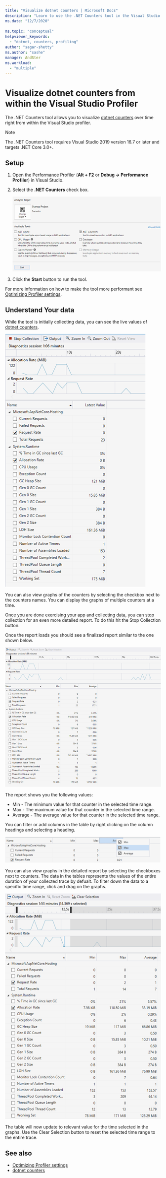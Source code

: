 ```yaml
---
title: "Visualize dotnet counters | Microsoft Docs"
description: "Learn to use the .NET Counters tool in the Visual Studio Performance Profiler."
ms.date: "12/7/2020"

ms.topic: "conceptual"
helpviewer_keywords:
  - "dotnet, counters, profiling"
author: "sagar-shetty"
ms.author: "sashe"
manager: AndSter
ms.workload:
  - "multiple"
---
```


# Visualize dotnet counters from within the Visual Studio Profiler

The .NET Counters tool allows you to visualize [dotnet counters](../docs/core/diagnostics/dotnet-counters.md) over time right from within the Visual Studio profiler.

> [!NOTE]
> The .NET Counters tool requires Visual Studio 2019 version 16.7 or later and targets .NET Core 3.0+.

## Setup

1. Open the Performance Profiler (**Alt + F2** or **Debug -> Performance Profiler**) in Visual Studio.

2. Select the **.NET Counters** check box.

   ![.NET Counter tool selected](../profiling/media/dotnet-counters-tool-selected.png ".NET Counters tool selected")

3. Click the **Start** button to run the tool.

For more information on how to make the tool more performant see [Optimizing Profiler settings](../profiling/optimize-profiler-settings.md).

## Understand Your data

While the tool is initially collecting data, you can see the live values of [dotnet counters](../docs/core/diagnostics/dotnet-counters.md).

![.NET Counter tool collecting](../profiling/media/dotnet-counters-tool-collecting.png ".NET Counters tool collecting")

You can also view graphs of the counters by selecting the checkbox next to the counters names. You can display the graphs of multiple counters at a time.

Once you are done exercising your app and collecting data, you can stop collection for an even more detailed report. To do this hit the Stop Collection button.

Once the report loads you should see a finalized report similar to the one shown below.

![.NET Counter tool report](../profiling/media/dotnet-counters-tool-report.png ".NET Counters tool report")

The report shows you the following values:

- Min - The minimum value for that counter in the selected time range.
- Max - The maximum value for that counter in the selected time range.
- Average - The average value for that counter in the selected time range.

You can filter or add columns in the table by right clicking on the column headings and selecting a heading.

![.NET Counter tool columns](../profiling/media/dotnet-counters-tool-columns.png ".NET Counters tool columns")

You can also view graphs in the detailed report by selecting the checkboxes next to counters. The data in the tables represents the values of the entire duration of your collected trace by defualt. To filter down the data to a specific time range, click and drag on the graphs.

![.NET Counter tool time filtering](../profiling/media/dotnet-counters-tool-timefiltering.png ".NET Counters tool time filtering")

The table will now update to relevant value for the time selected in the graphs. Use the Clear Selection button to reset the selected time range to the entire trace.

## See also

- [Optimizing Profiler settings](../profiling/optimize-profiler-settings.md)
- [dotnet counters](../docs/core/diagnostics/dotnet-counters.md)
